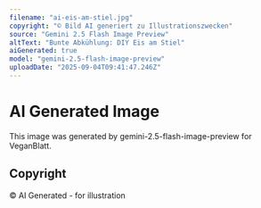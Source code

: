 ```yaml
---
filename: "ai-eis-am-stiel.jpg"
copyright: "© Bild AI generiert zu Illustrationszwecken"
source: "Gemini 2.5 Flash Image Preview"
altText: "Bunte Abkühlung: DIY Eis am Stiel"
aiGenerated: true
model: "gemini-2.5-flash-image-preview"
uploadDate: "2025-09-04T09:41:47.246Z"
---
```


# AI Generated Image

This image was generated by gemini-2.5-flash-image-preview for VeganBlatt.

## Copyright
© AI Generated - for illustration
